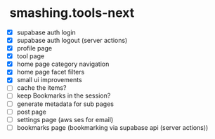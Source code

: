 #  smashing.tools-next

- [x] supabase auth login
- [x] supabase auth logout (server actions)
- [x] profile page
- [x] tool page
- [x] home page category navigation
- [x] home page facet filters
- [x] small ui improvements
- [ ] cache the items?
- [ ] keep Bookmarks in the session?
- [ ] generate metadata for sub pages
- [ ] post page
- [ ] settings page (aws ses for email)
- [ ] bookmarks page (bookmarking via supabase api (server actions))

